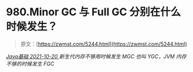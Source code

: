 <!--yml
category: 未分类
date: 0001-01-01 00:00:00
--->

# 980.Minor GC 与 Full GC 分别在什么时候发生？

> 原文：[https://zwmst.com/5244.html](https://zwmst.com/5244.html)

   [ *Java基础* ](https://zwmst.com/java%e5%9f%ba%e7%a1%80)*[ <time datetime="2021-10-21T00:09:46+08:00"> 2021-10-20 </time> ](https://zwmst.com/5244.html)  新生代内存不够用时候发生 MGC 也叫 YGC，JVM 内存不够的时候发生 FGC*